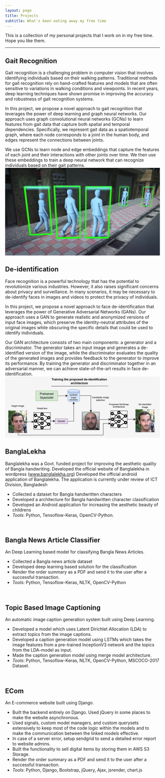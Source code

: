 ```yaml
---
layout: page
title: Projects
subtitle: What's been eating away my free time
---
```


This is a collection of my personal projects that I work on in my free time. Hope you like them.

---
## Gait Recognition

Gait recognition is a challenging problem in computer vision that involves identifying individuals based on their walking patterns. Traditional methods for gait recognition rely on hand-crafted features and models that are often sensitive to variations in walking conditions and viewpoints. In recent years, deep learning techniques have shown promise in improving the accuracy and robustness of gait recognition systems.

In this project, we propose a novel approach to gait recognition that leverages the power of deep learning and graph neural networks. Our approach uses graph convolutional neural networks (GCNs) to learn features from gait data that capture both spatial and temporal dependencies. Specifically, we represent gait data as a spatiotemporal graph, where each node corresponds to a joint in the human body, and edges represent the connections between joints.

We use GCNs to learn node and edge embeddings that capture the features of each joint and their interactions with other joints over time. We then use these embeddings to train a deep neural network that can recognize individuals based on their gait patterns.
![Alt Text](img/gait.jpg)
<br/>

## De-identification
Face recognition is a powerful technology that has the potential to revolutionize various industries. However, it also raises significant concerns about privacy and surveillance. In many scenarios, it may be necessary to de-identify faces in images and videos to protect the privacy of individuals.

In this project, we propose a novel approach to face de-identification that leverages the power of Generative Adversarial Networks (GANs). Our approach uses a GAN to generate realistic and anonymized versions of input face images, which preserve the identity-neutral attributes of the original images while obscuring the specific details that could be used to identify individuals.

Our GAN architecture consists of two main components: a generator and a discriminator. The generator takes an input image and generates a de-identified version of the image, while the discriminator evaluates the quality of the generated images and provides feedback to the generator to improve its performance. By training the generator and discriminator together in an adversarial manner, we can achieve state-of-the-art results in face de-identification.
![Alt Text](img/deid.png)


## BanglaLekha

Banglalekha was a Govt. funded project for improving the aesthetic quality of Bangla handwriting. Developed the official website of Banglalekha in wordpress (www.banglalekha.org) Developed the official android application of Banglalekha. The application is currently under review of ICT Division, Bangladesh

- Collected a dataset for Bangla handwritten characters
- Developed a architecture for Bangla handwritten character classification
- Developed an Android application for increasing the aesthetic beauty of childrens
- _Tools_: Python, Tensoflow-Keras, OpenCV-Python.

<br/>

## Bangla News Article Classifier

An Deep Learning based model for classifying Bangla News Articles.  

- Collected a Bangla news article dataset 
- Developed deep learning based solution for the classification
- Render the order summary as a PDF and send it to the user after a successful transaction.
- _Tools_: Python, Tensoflow-Keras, NLTK, OpenCV-Python

<br/>


## Topic Based Image Captioning

An automatic image caption generation system built using Deep Learning.

- Developed a model which uses Latent Dirichlet Allocation (LDA) to extract topics from the image captions.
- Developed a caption generation model using LSTMs which takes the image features from a pre-trained InceptionV3 network and the topics from the LDA-model as input.
- Made the caption generation model using merge model architecture.
- _Tools_: Python, Tensoflow-Keras, NLTK, OpenCV-Python, MSCOCO-2017 Dataset.

<br/>


## ECom

An E-commerce website built using Django.  

- Built the backend entirely on Django. Used jQuery in some places to make the website asynchronous.
- Used signals, custom model managers, and custom querysets extensively to keep most of the code logic within the models and to make the communication between the linked models effective.
- In case of a server error, setup sendgrid to send a detailed error report to website admins.
- Built the functionality to sell digital items by storing them in AWS S3 Storage.
- Render the order summary as a PDF and send it to the user after a successful transaction.
- _Tools_: Python, Django, Bootstrap, jQuery, Ajax, jsrender, chart.js

<br/>

